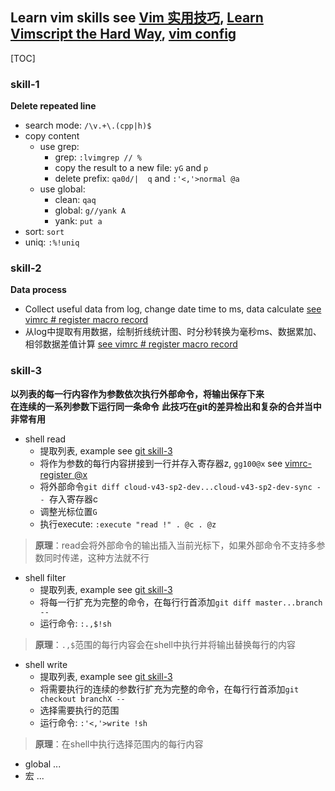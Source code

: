 ## Learn vim skills see [Vim 实用技巧](), [Learn Vimscript the Hard Way](https://learnvimscriptthehardway.stevelosh.com/), [vim config](https://github.com/wonderful27x/vimcofig)

[TOC]

### skill-1
**Delete repeated line**
* search mode: `/\v.+\.(cpp|h)$`
* copy content
    * use grep:
        * grep: `:lvimgrep // %`
        * copy the result to a new file: `yG` and `p`
        * delete prefix: `qa0d/| q` and `:'<,'>normal @a`
    * use global:
        * clean: `qaq`
        * global: `g//yank A`
        * yank: `put a`
* sort: `sort`
* uniq: `:%!uniq`

### skill-2
**Data process**
* Collect useful data from log, change date time to ms, data calculate [see vimrc # register macro record](https://github.com/wonderful27x/vimcofig/blob/main/.vimrc)
* 从log中提取有用数据，绘制折线统计图、时分秒转换为毫秒ms、数据累加、相邻数据差值计算 [see vimrc # register macro record](https://github.com/wonderful27x/vimcofig/blob/main/.vimrc)

### skill-3
**以列表的每一行内容作为参数依次执行外部命令，将输出保存下来**  
**在连续的一系列参数下运行同一条命令**
**此技巧在git的差异检出和复杂的合并当中非常有用**
* shell read
    * 提取列表, example see [git skill-3](../git/git.md#skill-3)
    * 将作为参数的每行内容拼接到一行并存入寄存器z, `gg100@x` see [vimrc-register @x](https://github.com/wonderful27x/vimcofig/blob/main/.vimrc) 
    * 将外部命令`git diff cloud-v43-sp2-dev...cloud-v43-sp2-dev-sync -- `存入寄存器c
    * 调整光标位置`G`
    * 执行execute: `:execute "read !" . @c . @z`
> **原理**：read会将外部命令的输出插入当前光标下，如果外部命令不支持多参数同时传递，这种方法就不行
* shell filter
    * 提取列表, example see [git skill-3](../git/git.md#skill-3)
    * 将每一行扩充为完整的命令，在每行行首添加`git diff master...branch -- `
    * 运行命令: `:.,$!sh`
> **原理**：`.,$`范围的每行内容会在shell中执行并将输出替换每行的内容
* shell write
    * 提取列表, example see [git skill-3](../git/git.md#skill-3)
    * 将需要执行的连续的参数行扩充为完整的命令，在每行行首添加`git checkout branchX -- `
    * 选择需要执行的范围
    * 运行命令: `:'<,'>write !sh`
> **原理**：在shell中执行选择范围内的每行内容
    
* global ...
* 宏 ...

